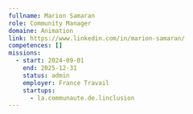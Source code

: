 ```yaml
---
fullname: Marion Samaran
role: Community Manager
domaine: Animation
link: https://www.linkedin.com/in/marion-samaran/
competences: []
missions:
  - start: 2024-09-01
    end: 2025-12-31
    status: admin
    employer: France Travail
    startups:
      - la.communaute.de.linclusion
---
```

